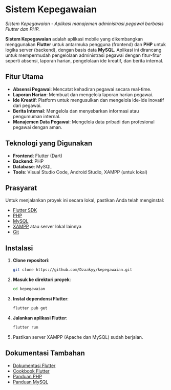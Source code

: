 # Sistem Kepegawaian

*Sistem Kepegawaian - Aplikasi manajemen administrasi pegawai berbasis Flutter dan PHP.*

**Sistem Kepegawaian** adalah aplikasi mobile yang dikembangkan menggunakan **Flutter** untuk antarmuka pengguna (frontend) dan **PHP** untuk logika server (backend), dengan basis data **MySQL**. Aplikasi ini dirancang untuk mempermudah pengelolaan administrasi pegawai dengan fitur-fitur seperti absensi, laporan harian, pengelolaan ide kreatif, dan berita internal.

## Fitur Utama
- **Absensi Pegawai**: Mencatat kehadiran pegawai secara real-time.
- **Laporan Harian**: Membuat dan mengelola laporan harian pegawai.
- **Ide Kreatif**: Platform untuk mengusulkan dan mengelola ide-ide inovatif dari pegawai.
- **Berita Internal**: Mengelola dan menyebarkan informasi atau pengumuman internal.
- **Manajemen Data Pegawai**: Mengelola data pribadi dan profesional pegawai dengan aman.

## Teknologi yang Digunakan
- **Frontend**: Flutter (Dart)
- **Backend**: PHP
- **Database**: MySQL
- **Tools**: Visual Studio Code, Android Studio, XAMPP (untuk lokal)

## Prasyarat
Untuk menjalankan proyek ini secara lokal, pastikan Anda telah menginstal:
- [Flutter SDK](https://flutter.dev/docs/get-started/install)
- [PHP](https://www.php.net/downloads.php)
- [MySQL](https://www.mysql.com/downloads/)
- [XAMPP](https://www.apachefriends.org/index.html) atau server lokal lainnya
- [Git](https://git-scm.com/downloads)

## Instalasi
1. **Clone repositori**:
   ```bash
   git clone https://github.com/Dzaakyy/kepegawaian.git
   ```
2. **Masuk ke direktori proyek**:
   ```bash
   cd kepegawaian
   ```
3. **Instal dependensi Flutter**:
   ```bash
   flutter pub get
   ```
4. **Jalankan aplikasi Flutter**:
   ```bash
   flutter run
   ```
5. Pastikan server XAMPP (Apache dan MySQL) sudah berjalan.

## Dokumentasi Tambahan
- [Dokumentasi Flutter](https://docs.flutter.dev/)
- [Cookbook Flutter](https://docs.flutter.dev/cookbook)
- [Panduan PHP](https://www.php.net/manual/en/)
- [Panduan MySQL](https://dev.mysql.com/doc/)

